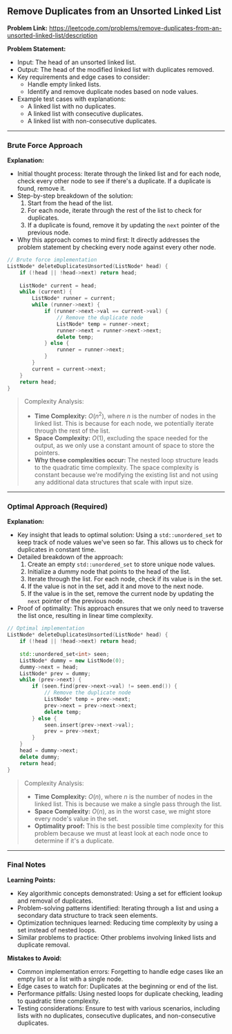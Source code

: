 ## Remove Duplicates from an Unsorted Linked List

**Problem Link:** https://leetcode.com/problems/remove-duplicates-from-an-unsorted-linked-list/description

**Problem Statement:**
- Input: The head of an unsorted linked list.
- Output: The head of the modified linked list with duplicates removed.
- Key requirements and edge cases to consider:
  - Handle empty linked lists.
  - Identify and remove duplicate nodes based on node values.
- Example test cases with explanations:
  - A linked list with no duplicates.
  - A linked list with consecutive duplicates.
  - A linked list with non-consecutive duplicates.

---

### Brute Force Approach

**Explanation:**
- Initial thought process: Iterate through the linked list and for each node, check every other node to see if there's a duplicate. If a duplicate is found, remove it.
- Step-by-step breakdown of the solution:
  1. Start from the head of the list.
  2. For each node, iterate through the rest of the list to check for duplicates.
  3. If a duplicate is found, remove it by updating the `next` pointer of the previous node.
- Why this approach comes to mind first: It directly addresses the problem statement by checking every node against every other node.

```cpp
// Brute force implementation
ListNode* deleteDuplicatesUnsorted(ListNode* head) {
    if (!head || !head->next) return head;
    
    ListNode* current = head;
    while (current) {
        ListNode* runner = current;
        while (runner->next) {
            if (runner->next->val == current->val) {
                // Remove the duplicate node
                ListNode* temp = runner->next;
                runner->next = runner->next->next;
                delete temp;
            } else {
                runner = runner->next;
            }
        }
        current = current->next;
    }
    return head;
}
```

> Complexity Analysis:
> - **Time Complexity:** $O(n^2)$, where $n$ is the number of nodes in the linked list. This is because for each node, we potentially iterate through the rest of the list.
> - **Space Complexity:** $O(1)$, excluding the space needed for the output, as we only use a constant amount of space to store the pointers.
> - **Why these complexities occur:** The nested loop structure leads to the quadratic time complexity. The space complexity is constant because we're modifying the existing list and not using any additional data structures that scale with input size.

---

### Optimal Approach (Required)

**Explanation:**
- Key insight that leads to optimal solution: Using a `std::unordered_set` to keep track of node values we've seen so far. This allows us to check for duplicates in constant time.
- Detailed breakdown of the approach:
  1. Create an empty `std::unordered_set` to store unique node values.
  2. Initialize a dummy node that points to the head of the list.
  3. Iterate through the list. For each node, check if its value is in the set.
  4. If the value is not in the set, add it and move to the next node.
  5. If the value is in the set, remove the current node by updating the `next` pointer of the previous node.
- Proof of optimality: This approach ensures that we only need to traverse the list once, resulting in linear time complexity.

```cpp
// Optimal implementation
ListNode* deleteDuplicatesUnsorted(ListNode* head) {
    if (!head || !head->next) return head;
    
    std::unordered_set<int> seen;
    ListNode* dummy = new ListNode(0);
    dummy->next = head;
    ListNode* prev = dummy;
    while (prev->next) {
        if (seen.find(prev->next->val) != seen.end()) {
            // Remove the duplicate node
            ListNode* temp = prev->next;
            prev->next = prev->next->next;
            delete temp;
        } else {
            seen.insert(prev->next->val);
            prev = prev->next;
        }
    }
    head = dummy->next;
    delete dummy;
    return head;
}
```

> Complexity Analysis:
> - **Time Complexity:** $O(n)$, where $n$ is the number of nodes in the linked list. This is because we make a single pass through the list.
> - **Space Complexity:** $O(n)$, as in the worst case, we might store every node's value in the set.
> - **Optimality proof:** This is the best possible time complexity for this problem because we must at least look at each node once to determine if it's a duplicate.

---

### Final Notes

**Learning Points:**
- Key algorithmic concepts demonstrated: Using a set for efficient lookup and removal of duplicates.
- Problem-solving patterns identified: Iterating through a list and using a secondary data structure to track seen elements.
- Optimization techniques learned: Reducing time complexity by using a set instead of nested loops.
- Similar problems to practice: Other problems involving linked lists and duplicate removal.

**Mistakes to Avoid:**
- Common implementation errors: Forgetting to handle edge cases like an empty list or a list with a single node.
- Edge cases to watch for: Duplicates at the beginning or end of the list.
- Performance pitfalls: Using nested loops for duplicate checking, leading to quadratic time complexity.
- Testing considerations: Ensure to test with various scenarios, including lists with no duplicates, consecutive duplicates, and non-consecutive duplicates.